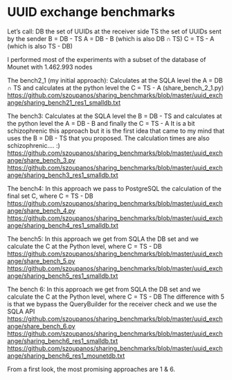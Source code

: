 # UUID exchange benchmarks

Let’s call:
DB the set of UUIDs at the receiver side
TS the set of UUIDs sent by the sender
B = DB - TS
A = DB - B (which is also DB ∩ TS)
C = TS - A (which is also TS - DB)

I performed most of the experiments with a subset of the database of Mounet with 1.462.993 nodes

The bench2_1 (my initial approach):
Calculates at the SQLA level the A = DB ∩ TS and calculates at the python level the C = TS - A
(share_bench_2_1.py)
https://github.com/szoupanos/sharing_benchmarks/blob/master/uuid_exchange/sharing_bench21_res1_smalldb.txt

The bench3:
Calculates at the SQLA level the B = DB - TS
and calculates at the python level the A = DB - B and finally the C = TS - A
It is a bit schizophrenic this approach but it is the first idea that came to my mind that uses the B = DB - TS that you proposed.
The calculation times are also schizophrenic…. :)
https://github.com/szoupanos/sharing_benchmarks/blob/master/uuid_exchange/share_bench_3.py
https://github.com/szoupanos/sharing_benchmarks/blob/master/uuid_exchange/sharing_bench3_res1_smalldb.txt

The bench4:
In this approach we pass to PostgreSQL the calculation of the final set C, where C = TS - DB
https://github.com/szoupanos/sharing_benchmarks/blob/master/uuid_exchange/share_bench_4.py
https://github.com/szoupanos/sharing_benchmarks/blob/master/uuid_exchange/sharing_bench4_res1_smalldb.txt

The bench5:
In this approach we get from SQLA the DB set and we calculate the C at the Python level, where C = TS - DB
https://github.com/szoupanos/sharing_benchmarks/blob/master/uuid_exchange/share_bench_5.py
https://github.com/szoupanos/sharing_benchmarks/blob/master/uuid_exchange/sharing_bench5_res1_smalldb.txt

The bench 6:
In this approach we get from SQLA the DB set and we calculate the C at the Python level, where C = TS - DB
The difference with 5 is that we bypass the QueryBuilder for the receiver check and we use the SQLA API
https://github.com/szoupanos/sharing_benchmarks/blob/master/uuid_exchange/share_bench_6.py
https://github.com/szoupanos/sharing_benchmarks/blob/master/uuid_exchange/sharing_bench6_res1_smalldb.txt
https://github.com/szoupanos/sharing_benchmarks/blob/master/uuid_exchange/sharing_bench6_res1_mounetdb.txt

From a first look, the most promising approaches are 1 & 6.